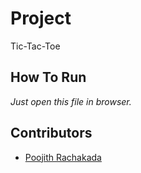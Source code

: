 # **Project**
Tic-Tac-Toe
## **How To Run**
*Just open this file in browser.*
## **Contributors**
* [Poojith Rachakada](https://github.com/PoojithRachakada)
